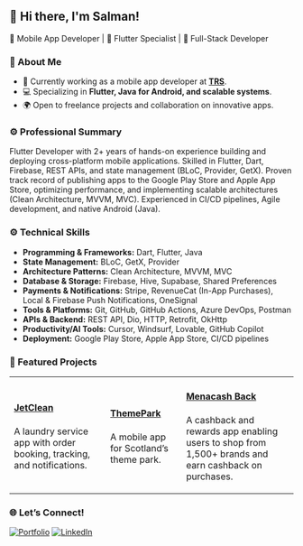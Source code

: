 
## 👋 Hi there, I'm Salman!  
📱 Mobile App Developer | 🚀 Flutter Specialist | 🌱 Full-Stack Developer

### 🌟 About Me
- 🏢 Currently working as a mobile app developer at **[TRS](https://therightsw.com/)**.  
- 💻 Specializing in **Flutter, Java for Android, and scalable systems**.  
- 🌍 Open to freelance projects and collaboration on innovative apps.
### ⚙️ Professional Summary
Flutter Developer with 2+ years of hands-on experience building and deploying cross-platform mobile applications. Skilled in Flutter, Dart, Firebase, REST APIs, and state management (BLoC, Provider, GetX). Proven track record of publishing apps to the Google Play Store and Apple App Store, optimizing performance, and implementing scalable architectures (Clean Architecture, MVVM, MVC). Experienced in CI/CD pipelines, Agile development, and native Android (Java). 
### ⚙️ Technical Skills
- **Programming & Frameworks:** Dart, Flutter, Java
- **State Management:**  BLoC, GetX, Provider
- **Architecture Patterns:** Clean Architecture, MVVM, MVC
- **Database & Storage:** Firebase, Hive, Supabase, Shared Preferences
- **Payments & Notifications:** Stripe, RevenueCat (In-App Purchases), Local & Firebase Push Notifications, OneSignal
- **Tools & Platforms:** Git, GitHub, GitHub Actions, Azure DevOps, Postman
- **APIs & Backend:** REST API, Dio, HTTP, Retrofit, OkHttp
- **Productivity/AI Tools:** Cursor, Windsurf, Lovable, GitHub Copilot
- **Deployment:** Google Play Store, Apple App Store, CI/CD pipelines

### 🚀 Featured Projects

<table>
  <tr>
    <td align="">
      <h4><a href="https://apps.apple.com/pk/app/jetclean/id1251456716">JetClean</a></h4>
      <p>A laundry service app with order booking, tracking, and notifications.</p>
    </td>
    <td align="">
      <h4><a href="https://github.com/qurantalk">ThemePark</a></h4>
      <p>A mobile app for Scotland’s theme park.</p>
    </td>
    <td align="">
      <h4><a href="https://topmate.io/hashirshoaeb/1361164">Menacash Back</a></h4>
      <p>A cashback and rewards app enabling users to shop from 1,500+ brands and earn cashback on purchases.</p>
    </td>
  </tr>
</table>

### 🌐 Let’s Connect!  
[![Portfolio](https://img.shields.io/badge/-Portfolio-brightgreen)](https://portfolio-sepia-alpha-49.vercel.app/) 
[![LinkedIn](https://img.shields.io/badge/-LinkedIn-blue)](https://www.linkedin.com/in/salman1819/)

<br/> 


